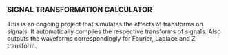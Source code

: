 ### SIGNAL TRANSFORMATION CALCULATOR

This is an ongoing project that simulates the effects of transforms on signals. It automatically compiles the respective transforms of signals.
Also outputs the waveforms correspondingly for Fourier, Laplace and Z- transform.

